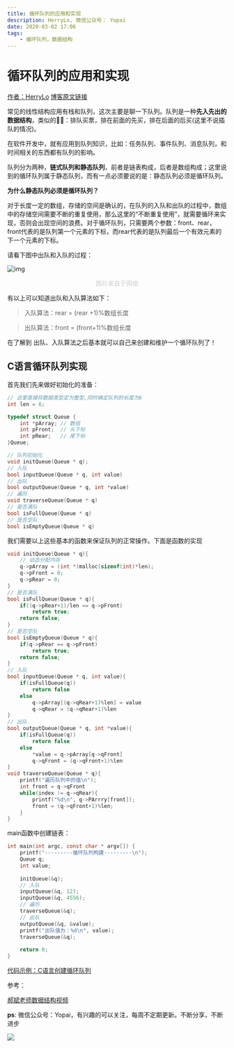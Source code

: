 ```yaml
---
title: 循环队列的应用和实现
description: HerryLo, 微信公众号： Yopai
date: 2020-03-02 17:06
tags: 
    - 循环队列，数据结构
---
```


# 循环队列的应用和实现

[作者：HerryLo](https://github.com/HerryLo)
[博客原文链接](https://github.com/AttemptWeb/Record/issues/23)

常见的线性结构应用有栈和队列，这次主要是聊一下队列。队列是一种**先入先出的数据结构**，类似的🌰🌰：排队买票，排在前面的先买，排在后面的后买(这里不说插队的情况)。

在软件开发中，就有应用到队列知识，比如：任务队列、事件队列、消息队列，和时间相关的东西都有队列的影响。

队列分为两种，**链式队列和静态队列**，前者是链表构成，后者是数组构成；这里说到的循环队列属于静态队列，而有一点必须要说的是：静态队列必须是循环队列。

**为什么静态队列必须是循环队列？**

对于长度一定的数组，存储的空间是确认的，在队列的入队和出队的过程中，数组中的存储空间需要不断的重复使用，那么这里的“不断重复使用”，就需要循环来实现，否则会出现空间的浪费。对于循环队列，只需要两个参数：front、rear，front代表的是队列第一个元素的下标，而rear代表的是队列最后一个有效元素的下一个元素的下标。

请看下图中出队和入队的过程：

![img](/Img/03-02-Queue.png)
<p style="text-align:center;color: #ccc;">图片来自于网络</p>

有以上可以知道出队和入队算法如下：
> 入队算法：rear = (rear +1)%数组长度

> 出队算法：front = (front+1)%数组长度

在了解到 出队、入队算法之后基本就可以自己来创建和维护一个循环队列了！

## C语言循环队列实现

首先我们先来做好初始化的准备：
```c
// 这里直接将数据类型定为整型,同时确定队列的长度为6
int len = 6;

typedef struct Queue {
    int *pArray; // 数组
    int pFront;  // 头下标
    int pRear;   // 尾下标
}Queue;

// 队列初始化
void initQueue(Queue * q);
// 入队
bool inputQueue(Queue * q, int value)
// 出队
bool outputQueue(Queue * q, int *value)
// 遍历
void traverseQueue(Queue * q)
// 是否满队
bool isFullQueue(Queue * q)
// 是否空队
bool isEmptyQueue(Queue * q)
```
我们需要以上这些基本的函数来保证队列的正常操作。下面是函数的实现

```c
void initQueue(Queue * q){
    // 动态分配内存
    q->pArray = (int *)malloc(sizeof(int)*len); 
    q->pFront = 0;
    q->pRear = 0;
}
// 是否满队
bool isFullQueue(Queue * q){
    if((q->pRear+1)/len == q->pFront)
        return true;
    return false;
}
// 是否空队
bool isEmptyQueue(Queue * q){
    if(q->pRear == q->pFront)
        return true;
    return false;
}
// 入队
bool inputQueue(Queue * q, int value){
    if(isFullQueue(q))
        return false
    else
        q->pArray[(q->qRear+1)%len] = value
        q->qRear = (q->qRear+1)%len
}
// 出队
bool outputQueue(Queue * q, int *value){
    if(isFullQueue(q))
        return false
    else
        *value = q->pArray[q->qFront]
        q->qFront = (q->qFront+1)%len
}
void traverseQueue(Queue * q){
    printf("遍历队列中的值\n");
    int front = q->qFront
    while(index != q->qRear){
        printf("%d\n", q->PArrry[front]);
        front = (q->qFront+1)%len;
    }
}
```
main函数中创建链表：
```c
int main(int argc, const char * argv[]) {
    printf("---------循环队列构建---------\n");
    Queue q;
    int value;
    
    initQueue(&q);
    // 入队
    inputQueue(&q, 12);
    inputQueue(&q, 4556);
    // 遍历
    traverseQueue(&q);
    // 出队
    outputQueue(&q, &value);
    printf("出队值为：%d\n", value);
    traverseQueue(&q);
    
    return 0;
}
```
[代码示例：C语言创建循环队列](https://github.com/HerryLo/CStruct/blob/master/queue/main.c)

参考：

[郝斌老师数据结构视频](https://www.bilibili.com/video/av12907870?p=14)

**ps**: 微信公众号：Yopai，有兴趣的可以关注，每周不定期更新。不断分享，不断进步

![](/webChat1.png)